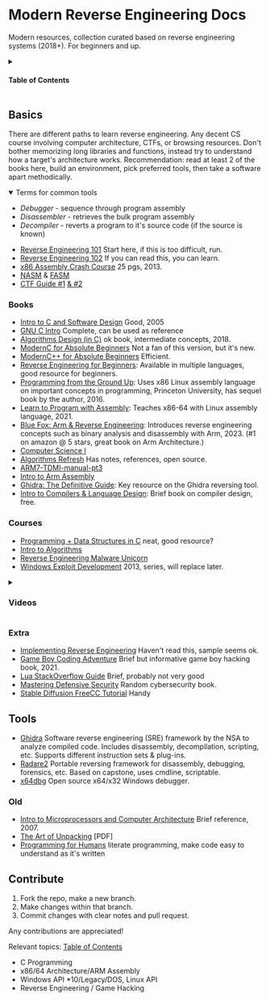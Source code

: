 # Modern Reverse Engineering Docs
Modern resources, collection curated based on reverse engineering systems (2018+). For beginners and up.
<details>
  <summary>
    
  #### Table of Contents
</summary>

- [Books](#books)
- [Courses](#courses)
- [Tools](#tools)
- [Contribute](#contribute)

Check [external resources](https://github.com/HimoriK/Modern-Reverse-Engineering-Docs/blob/main/externalresources.md) + [malware analysis](https://github.com/HimoriK/Modern-Reverse-Engineering-Docs/blob/main/malwareanalysis.md) for more.
</details>

## Basics
There are different paths to learn reverse engineering. Any decent CS course involving computer architecture, CTFs, or browsing resources. Don't bother memorizing long libraries and functions, instead try to understand how a target's architecture works. Recommendation: read at least 2 of the books here, build an environment, pick preferred tools, then take a software apart methodically.

<details open><summary>Terms for common tools</summary>
  
- *Debugger* - sequence through program assembly 
- *Disassembler* - retrieves the bulk program assembly 
- *Decompiler* - reverts a program to it's source code (if the source is known)
</details>

* [Reverse Engineering 101](https://intezer.com/blog/malware-analysis/malware-reverse-engineering-beginners/) Start here, if this is too difficult, run.
* [Reverse Engineering 102](https://www.shadowinfosec.io/2018/05/a-gentle-introduction-into-arm-assembly.html) If you can read this, you can learn.
* [x86 Assembly Crash Course](https://sensepost.com/blogstatic/2014/01/SensePost_crash_course_in_x86_assembly-.pdf) 25 pgs, 2013.
* [NASM](https://pacman128.github.io/pcasm/) & [FASM](https://flatassembler.net/)
* [CTF Guide #1](https://trailofbits.github.io/ctf/) [& #2](https://github.com/ctf-wiki/ctf-wiki)

### Books
* [Intro to C and Software Design](https://www-personal.acfr.usyd.edu.au/tbailey/ctext/ctext.pdf) Good, 2005
* [GNU C Intro](https://www.cs.unibo.it/~renzo/doc/C/c.pdf) Complete, can be used as reference
* [Algorithms Design (in C)](https://www.ime.usp.br/~pf/algorithms/) ok book, intermediate concepts, 2018.
* [ModernC for Absolute Beginners](https://github.com/HimoriK/Modern-Reverse-Engineering-Docs/files/12445479/Modern.C.for.Absolute.Beginners.pdf) Not a fan of this version, but it's new.
* [ModernC++ for Absolute Beginners](https://github.com/HimoriK/Modern-Reverse-Engineering-Docs/files/11929600/Modern.C%2B%2B.for.Absolute.Beginners.pdf) Efficient.
* [Reverse Engineering for Beginners](https://github.com/HimoriK/Modern-Reverse-Engineering-Docs/files/11470339/RE4B-EN.2023.pdf): Available in multiple languages, good resource for beginners.
* [Programming from the Ground Up](https://www.amazon.com/Programming-Ground-Up-Jonathan-Bartlett/dp/1540831825): Uses x86 Linux assembly language on important concepts in programming, Princeton University, has sequel book by the author, 2016.
* [Learn to Program with Assembly](https://www.amazon.com/Learn-Program-Assembly-Foundational-Programmers/dp/1484274369): Teaches x86-64 with Linux assembly language, 2021.
* [Blue Fox: Arm & Reverse Engineering](https://www.amazon.com/Blue-Fox-Assembly-Internals-Analysis/dp/1119745306): Introduces reverse engineering concepts such as binary analysis
and disassembly with Arm, 2023. (#1 on amazon @ 5 stars, great book on Arm Architecture.)
* [Computer Science I](https://github.com/HimoriK/Modern-Reverse-Engineering-Docs/files/11522155/ComputerScienceOne.pdf)
* [Algorithms Refresh](https://github.com/HimoriK/Modern-Reverse-Engineering-Docs/files/11522196/Algorithms-JeffE-BW.pdf) Has notes, references, open source.
* [ARM7-TDMI-manual-pt3](https://github.com/HimoriK/Modern-Reverse-Engineering-Docs/files/11522207/ARM7-TDMI-manual-pt3.pdf)
* [Intro to Arm Assembly](https://github.com/HimoriK/Modern-Reverse-Engineering-Docs/files/11522212/Introduction.to.Assembly.Language.Programming.From.Soup.to.Nuts.pdf)
* [Ghidra: The Definitive Guide](https://www.amazon.com/product-reviews/1718501021): Key resource on the Ghidra reversing tool.
* [Intro to Compilers & Language Design](https://www3.nd.edu/~dthain/compilerbook/compilerbook.pdf): Brief book on compiler design, free.

### Courses
* [Programming + Data Structures in C](https://codeahoy.com/learn/cprogramming/toc/) neat, good resource?
* [Intro to Algorithms](https://codeahoy.com/learn/analysisofalgorithms/ch1/)
* [Reverse Engineering Malware Unicorn](https://malwareunicorn.org/workshops/re101.html#0)
* [Windows Exploit Development](https://www.securitysift.com/windows-exploit-development-part-1-basics/) 2013, series, will replace later.

<details>
  <summary>
    
### Videos
</summary>
* [FreeCodeCamp ARM Assembly Tutorial](https://youtu.be/gfmRrPjnEw4) 2 hours, decent probably
* [MIPS Assembly Tutorial](https://youtu.be/BlOLrVo4Nkk?list=PL5b07qlmA3P6zUdDf-o97ddfpvPFuNa5A) rare enthusiasm, might be good
* [C Tutorial Series](https://www.youtube.com/watch?v=zPObUTmiCzk&list=PLA1FTfKBAEX4hblYoH6mnq0zsie2w6Wif&index=3) bloat, decent though
</details>

### Extra
* [Implementing Reverse Engineering](https://www.amazon.com/product-reviews/B09DT5N5JP) Haven't read this, sample seems ok.
* [Game Boy Coding Adventure](https://www.amazon.com/Game-Boy-Coding-Adventure-programming-ebook/dp/B0B7FY5576) Brief but informative game boy hacking book, 2021.
* [Lua StackOverflow Guide](https://github.com/HimoriK/Modern-Reverse-Engineering-Docs/files/11522164/lua.pdf) Brief, probably not very good
* [Mastering Defensive Security](https://www.amazon.com/Mastering-Defensive-Security-techniques-infrastructure-ebook/dp/B09BZXC5SC) Random cybersecurity book.
* [Stable Diffusion FreeCC Tutorial](https://youtu.be/dMkiOex_cKU) Handy

## Tools
* [Ghidra](https://github.com/NationalSecurityAgency/ghidra) Software reverse engineering (SRE) framework by the NSA to analyze compiled code. Includes disassembly, decompilation, scripting, etc. Supports different instruction sets & plug-ins.
* [Radare2](http://www.radare.org/) Portable reversing framework for disassembly, debugging, forensics, etc. Based on capstone, uses cmdline, scriptable.
* [x64dbg](http://x64dbg.com/) Open source x64/x32 Windows debugger.

### Old
* [Intro to Microprocessors and Computer Architecture](https://www.amazon.com/Inside-Machine-Introduction-Microprocessors-Architecture/dp/1593276680) Brief reference, 2007.
* [The Art of Unpacking](https://www.blackhat.com/presentations/bh-usa-07/Yason/Whitepaper/bh-usa-07-yason-WP.pdf) [PDF]
* [Programming for Humans](https://youtu.be/Mr3WTR0a5SM) literate programming, make code easy to understand as it's written

## Contribute
1. Fork the repo, make a new branch.
2. Make changes within that branch.
3. Commit changes with clear notes and pull request.

Any contributions are appreciated!

Relevant topics: [Table of Contents](https://github.com/HimoriK/Modern-Reverse-Engineering-Docs#table-of-contents)

* C Programming
* x86/64 Architecture/ARM Assembly
* Windows API *10/Legacy/DOS, Linux API
* Reverse Engineering / Game Hacking
